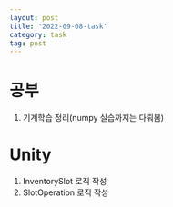 ```yaml
---
layout: post
title: '2022-09-08-task'
category: task
tag: post
---
```


# 공부
1. 기계학습 정리(numpy 실습까지는 다뤄봄)

# Unity
1. InventorySlot 로직 작성
2. SlotOperation 로직 작성